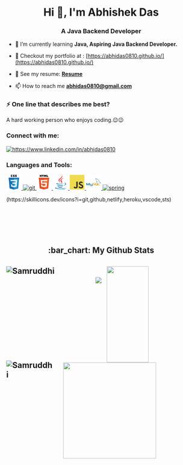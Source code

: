 <h1 align="center">Hi 👋, I'm Abhishek Das</h1>
<h3 align="center">A Java Backend Developer</h3>

- 🌱 I’m currently learning **Java, Aspiring Java Backend Developer.**

- 🔭 Checkout my portfolio at : [https://abhidas0810.github.io/](https://abhidas0810.github.io/)

- 💼 See my resume: **[Resume](https://drive.google.com/file/d/1teAfOMr2OdlxPAh7p14AtAJyufAVmaXv/view?usp=sharing)**

- 📫 How to reach me **abhidas0810@gmail.com**

### ⚡ One line that describes me best? 
A hard working person who enjoys coding.😉😉

<h3 align="left">Connect with me:</h3>
<p align="left">
<a href="https://linkedin.com/in/https://www.linkedin.com/in/abhidas0810" target="blank"><img align="center" src="https://raw.githubusercontent.com/rahuldkjain/github-profile-readme-generator/master/src/images/icons/Social/linked-in-alt.svg" alt="https://www.linkedin.com/in/abhidas0810" height="30" width="40" /></a>
</p>

<h3 align="left">Languages and Tools:</h3>
<p align="left"> <a href="https://www.w3schools.com/css/" target="_blank" rel="noreferrer"> <img src="https://raw.githubusercontent.com/devicons/devicon/master/icons/css3/css3-original-wordmark.svg" alt="css3" width="40" height="40"/> </a> <a href="https://git-scm.com/" target="_blank" rel="noreferrer"> <img src="https://www.vectorlogo.zone/logos/git-scm/git-scm-icon.svg" alt="git" width="40" height="40"/> </a> <a href="https://www.w3.org/html/" target="_blank" rel="noreferrer"> <img src="https://raw.githubusercontent.com/devicons/devicon/master/icons/html5/html5-original-wordmark.svg" alt="html5" width="40" height="40"/> </a> <a href="https://www.java.com" target="_blank" rel="noreferrer"> <img src="https://raw.githubusercontent.com/devicons/devicon/master/icons/java/java-original.svg" alt="java" width="40" height="40"/> </a> <a href="https://developer.mozilla.org/en-US/docs/Web/JavaScript" target="_blank" rel="noreferrer"> <img src="https://raw.githubusercontent.com/devicons/devicon/master/icons/javascript/javascript-original.svg" alt="javascript" width="40" height="40"/> </a> <a href="https://www.mysql.com/" target="_blank" rel="noreferrer"> <img src="https://raw.githubusercontent.com/devicons/devicon/master/icons/mysql/mysql-original-wordmark.svg" alt="mysql" width="40" height="40"/> </a> <a href="https://spring.io/" target="_blank" rel="noreferrer"> <img src="https://www.vectorlogo.zone/logos/springio/springio-icon.svg" alt="spring" width="40" height="40"/> </a> </p>
(https://skillicons.dev/icons?i=git,github,netlify,heroku,vscode,sts)
<br />
<br />
<br />
<br />
<br><br>
<h2 align="center">:bar_chart: My Github Stats<h2>
<div>
  <img align="left" src="https://github-readme-streak-stats.herokuapp.com/?user=abhidas0810&theme=radical" alt="Samruddhi" height="250px" width="47%" />
  <img align="right" src="https://github-readme-stats.vercel.app/api?username=abhidas0810&show_icons=true&theme=radical" height="255px" width="47%"/>
<div>
  </br>
<div>
  <img align="left" src="https://github-readme-stats.vercel.app/api/top-langs/?username=abhidas0810&theme=radical&langs_count=8" alt="Samruddhi" height="260px" width="25%" />
  <img align="right" src="https://activity-graph.herokuapp.com/graph?username=abhidas0810&theme=gruvbox&hide_border=true&area=true" height="255px" width="70%"/>
<div>
 <img  src="https://raw.githubusercontent.com/Trilokia/Trilokia/379277808c61ef204768a61bbc5d25bc7798ccf1/bottom_header.svg" />

  
  
